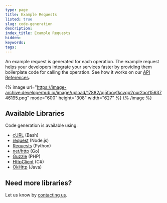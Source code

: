 ```yaml
---
type: page
title: Example Requests
listed: true
slug: code-generation
description: 
index_title: Example Requests
hidden: 
keywords: 
tags: 
---
```


An example request is generated for each operation. The example request helps your developers integrate your services faster by providing them boilerplate code for calling the operation. See how it works on our [API References](/v1.0/api/ref).

{% image url="https://image-archive.developerhub.io/image/upload/17882/qj5fooyfkcvqp2pur2ao/1563746195.png" mode="600" height="308" width="627" %}
{% /image %}

## Available Libraries

Code generation is available using:

- [cURL](https://curl.haxx.se/) (Bash)
- [request](https://www.npmjs.com/package/request) (Node.js)
- [Requests](https://pypi.org/project/requests/2.7.0/) (Python)
- [net/http](https://golang.org/pkg/net/http/) (Go)
- [Guzzle](https://docs.guzzlephp.org/en/stable/) (PHP)
- [HttpClient](https://docs.microsoft.com/en-us/dotnet/api/system.net.http.httpclient?view=net-5.0) (C#)
- [OkHttp](https://square.github.io/okhttp/) (Java)

## Need more libraries?

Let us know by [contacting us](/support-center/contact-us).